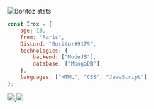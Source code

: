 ![Boritoz stats](https://github-readme-stats.vercel.app/api?username=Boritoz&show_icons=true&theme=tokyonight)

```js
const Irox = {
    age: 13,
    from: "Paris",
    Discord: "Boritoz#9179",
    technologies: {
        backend: ["NodeJS"],
        database: ["MongoDB"],
    },
    languages: ["HTML", "CSS", "JavaScript"]
};
```

<a href="https://github.com/Boritoz?tab=followers">
  <img src="https://img.shields.io/github/followers/Boritoz">
</a>
<a href="https://github.com/Boritoz">
   <img src="https://komarev.com/ghpvc/?username=Boritoz">
</a>
